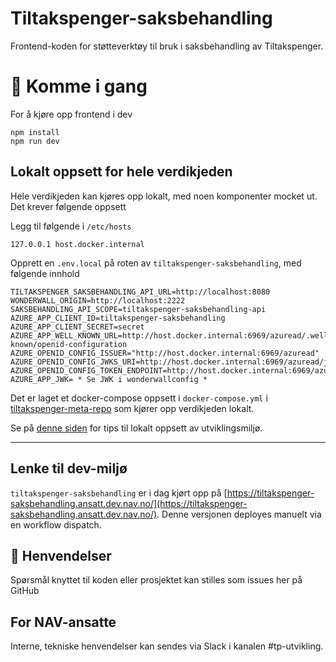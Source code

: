 Tiltakspenger-saksbehandling
================

Frontend-koden for støtteverktøy til bruk i saksbehandling av Tiltakspenger.

# 🚀 Komme i gang

For å kjøre opp frontend i dev

```
npm install
npm run dev
```
## Lokalt oppsett for hele verdikjeden
Hele verdikjeden kan kjøres opp lokalt, med noen komponenter mocket ut. Det krever følgende oppsett

Legg til følgende i `/etc/hosts`

```
127.0.0.1 host.docker.internal
```

Opprett en `.env.local` på roten av `tiltakspenger-saksbehandling`, med følgende innhold

```
TILTAKSPENGER_SAKSBEHANDLING_API_URL=http://localhost:8080
WONDERWALL_ORIGIN=http://localhost:2222
SAKSBEHANDLING_API_SCOPE=tiltakspenger-saksbehandling-api
AZURE_APP_CLIENT_ID=tiltakspenger-saksbehandling
AZURE_APP_CLIENT_SECRET=secret
AZURE_APP_WELL_KNOWN_URL=http://host.docker.internal:6969/azuread/.well-known/openid-configuration
AZURE_OPENID_CONFIG_ISSUER="http://host.docker.internal:6969/azuread"
AZURE_OPENID_CONFIG_JWKS_URI=http://host.docker.internal:6969/azuread/jwks
AZURE_OPENID_CONFIG_TOKEN_ENDPOINT=http://host.docker.internal:6969/azuread/token
AZURE_APP_JWK= * Se JWK i wonderwallconfig *
```

Det er laget et docker-compose oppsett i `docker-compose.yml` i [tiltakspenger-meta-repo](https://github.com/navikt/tiltakspenger) som kjører opp verdikjeden lokalt.

Se på [denne siden](https://confluence.adeo.no/display/POAO/Ny+Utvikler+i+Tiltakspenger) for tips til lokalt oppsett av utviklingsmiljø.

---

## Lenke til dev-miljø

`tiltakspenger-saksbehandling` er i dag kjørt opp på [https://tiltakspenger-saksbehandling.ansatt.dev.nav.no/](https://tiltakspenger-saksbehandling.ansatt.dev.nav.no/). Denne versjonen deployes manuelt via en workflow dispatch.

## 📣 Henvendelser

Spørsmål knyttet til koden eller prosjektet kan stilles som issues her på GitHub

## For NAV-ansatte

Interne, tekniske henvendelser kan sendes via Slack i kanalen #tp-utvikling.
